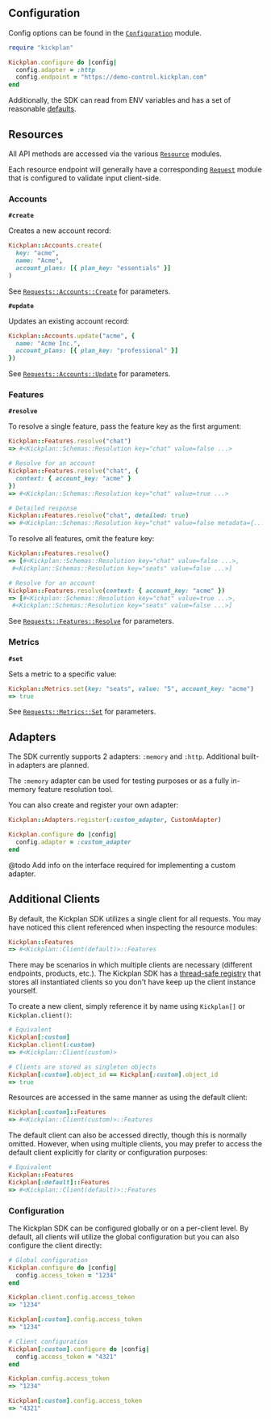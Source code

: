 ## Configuration

Config options can be found in the [`Configuration`](https://github.com/kickplan/sdk-ruby/blob/main/lib/kickplan/configuration.rb) module.

```ruby
require "kickplan"

Kickplan.configure do |config|
  config.adapter = :http
  config.endpoint = "https://demo-control.kickplan.com"
end
```

Additionally, the SDK can read from ENV variables and has a set of reasonable [defaults](https://github.com/kickplan/sdk-ruby/blob/main/lib/kickplan/default.rb).

## Resources

All API methods are accessed via the various [`Resource`](https://github.com/kickplan/sdk-ruby/blob/main/lib/kickplan/resources) modules.

Each resource endpoint will generally have a corresponding [`Request`](https://github.com/kickplan/sdk-ruby/blob/main/lib/kickplan/requests) module
that is configured to validate input client-side.

### Accounts

**`#create`**

Creates a new account record:

```ruby
Kickplan::Accounts.create(
  key: "acme",
  name: "Acme",
  account_plans: [{ plan_key: "essentials" }]
)
```

See [`Requests::Accounts::Create`](https://github.com/kickplan/sdk-ruby/blob/main/lib/kickplan/requests/accounts/create.rb) for parameters.

**`#update`**

Updates an existing account record:

```ruby
Kickplan::Accounts.update("acme", {
  name: "Acme Inc.",
  account_plans: [{ plan_key: "professional" }]
})
```

See [`Requests::Accounts::Update`](https://github.com/kickplan/sdk-ruby/blob/main/lib/kickplan/requests/accounts/update.rb) for parameters.

### Features

**`#resolve`**

To resolve a single feature, pass the feature key as the first argument:

```ruby
Kickplan::Features.resolve("chat")
=> #<Kickplan::Schemas::Resolution key="chat" value=false ...>

# Resolve for an account
Kickplan::Features.resolve("chat", {
  context: { account_key: "acme" }
})
=> #<Kickplan::Schemas::Resolution key="chat" value=true ...>

# Detailed response
Kickplan::Features.resolve("chat", detailed: true)
=> #<Kickplan::Schemas::Resolution key="chat" value=false metadata={...} ...>
```

To resolve all features, omit the feature key:

```ruby
Kickplan::Features.resolve()
=> [#<Kickplan::Schemas::Resolution key="chat" value=false ...>,
 #<Kickplan::Schemas::Resolution key="seats" value=false ...>]

# Resolve for an account
Kickplan::Features.resolve(context: { account_key: "acme" })
=> [#<Kickplan::Schemas::Resolution key="chat" value=true ...>,
 #<Kickplan::Schemas::Resolution key="seats" value=false ...>]
```

See [`Requests::Features::Resolve`](https://github.com/kickplan/sdk-ruby/blob/main/lib/kickplan/requests/features/resolve.rb) for parameters.

### Metrics

**`#set`**

Sets a metric to a specific value:

```ruby
Kickplan::Metrics.set(key: "seats", value: "5", account_key: "acme")
=> true
```

See [`Requests::Metrics::Set`](https://github.com/kickplan/sdk-ruby/blob/main/lib/kickplan/requests/metrics/set.rb) for parameters.

## Adapters

The SDK currently supports 2 adapters: `:memory` and `:http`. Additional built-in adapters are planned.

The `:memory` adapter can be used for testing purposes or as a fully in-memory feature resolution tool.

You can also create and register your own adapter:

```ruby
Kickplan::Adapters.register(:custom_adapter, CustomAdapter)

Kickplan.configure do |config|
  config.adapter = :custom_adapter
end
```

@todo Add info on the interface required for implementing a custom adapter.

## Additional Clients

By default, the Kickplan SDK utilizes a single client for all requests. You may have noticed this client
referenced when inspecting the resource modules:

```ruby
Kickplan::Features
=> #<Kickplan::Client(default)>::Features
```

There may be scenarios in which multiple clients are necessary (different endpoints, products, etc.). The
Kickplan SDK has a [thread-safe registry](https://ruby-concurrency.github.io/concurrent-ruby/master/Concurrent/Map.html) that stores all instantiated clients so
you don't have keep up the client instance yourself.

To create a new client, simply reference it by name using `Kickplan[]` or `Kickplan.client()`:

```ruby
# Equivalent
Kickplan[:custom]
Kickplan.client(:custom)
=> #<Kickplan::Client(custom)>

# Clients are stored as singleton objects
Kickplan[:custom].object_id == Kickplan[:custom].object_id
=> true
```

Resources are accessed in the same manner as using the default client:

```ruby
Kickplan[:custom]::Features
=> #<Kickplan::Client(custom)>::Features
```

The default client can also be accessed directly, though this is normally omitted. However, when
using multiple clients, you may prefer to access the default client explicitly for clarity or
configuration purposes:

```ruby
# Equivalent
Kickplan::Features
Kickplan[:default]::Features
=> #<Kickplan::Client(default)>::Features
```

### Configuration

The Kickplan SDK can be configured globally or on a per-client level. By default,
all clients will utilize the global configuration but you can also configure the client
directly:

```ruby
# Global configuration
Kickplan.configure do |config|
  config.access_token = "1234"
end

Kickplan.client.config.access_token
=> "1234"

Kickplan[:custom].config.access_token
=> "1234"

# Client configuration
Kickplan[:custom].configure do |config|
  config.access_token = "4321"
end

Kickplan.config.access_token
=> "1234"

Kickplan[:custom].config.access_token
=> "4321"
```
